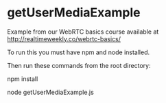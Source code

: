 # getUserMediaExample
Example from our WebRTC basics course available at http://realtimeweekly.co/webrtc-basics/

To run this you must have npm and node installed.

Then run these commands from the root directory:

npm install

node getUserMediaExample.js